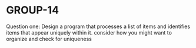 # GROUP-14

Question one: Design a program that processes a list of items and identifies items that appear uniquely within it. consider how you might want to organize and check for uniqueness
